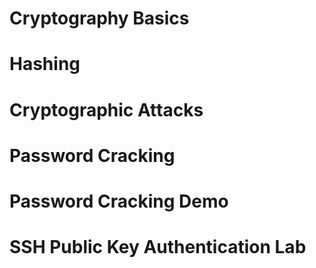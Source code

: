 
# Cryptography Basics

# Hashing

# Cryptographic Attacks

# Password Cracking

# Password Cracking Demo

# SSH Public Key Authentication Lab


